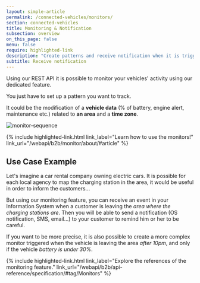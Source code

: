 ```yaml
---
layout: simple-article
permalink: /connected-vehicles/monitors/
section: connected-vehicles
title: Monitoring & Notification
subsection: overview
on_this_page: false
menu: false
require: highlighted-link
description: "Create patterns and receive notification when it is triggered."
subtitle: Receive notification
---
```


Using our REST API it is possible to monitor your vehicles' activity using our dedicated feature.

You just have to set up a pattern you want to track.

It could be the modification of a **vehicle data** (% of battery, engine alert, maintenance etc.) related to **an area** and a **time zone**.

![monitor-sequence]({{site.baseurl}}/assets/images/monitor-simple-sequence.svg)

<div>
    {% include highlighted-link.html link_label="Learn how to use the monitors!" link_url="/webapi/b2b/monitor/about/#article" %}
</div>

## Use Case Example

Let's imagine a car rental company owning electric cars. It is possible for each local agency to map the charging station in the area, it would be useful in order to inform the customers...

But using our monitoring feature, you can receive an event in your Information System when a customer is leaving the *area where the charging stations are*. Then you will be able to send a notification (OS notification, SMS, email...) to your customer to remind him or her to be careful.

If you want to be more precise, it is also possible to create a more complex monitor triggered when the vehicle is leaving the area *after 10pm*, and only if the vehicle *battery is under 30%*.

<div>
    {% include highlighted-link.html link_label="Explore the references of the monitoring feature." link_url="/webapi/b2b/api-reference/specification/#tag/Monitors" %}
</div>